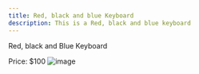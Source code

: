 ```yaml
---
title: Red, black and blue Keyboard
description: This is a Red, black and blue keyboard
---
```


Red, black and Blue Keyboard

Price: $100
![image](/img/red-black-blue-keyboard.jpg)